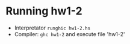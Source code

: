 Running hw1-2
=============
 - Interpretator `runghic hw1-2.hs`
 - Compiler: `ghc hw1-2` and execute file 'hw1-2'
